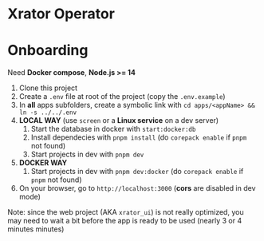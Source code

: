 # Xrator Operator

# Onboarding

Need **Docker compose**, **Node.js >= 14**

1. Clone this project
1. Create a `.env` file at root of the project (copy the `.env.example`)
1. In **all** apps subfolders, create a symbolic link with `cd apps/<appName> && ln -s ../../.env`
1. **LOCAL WAY** (use `screen` or a **Linux service** on a dev server)
    1. Start the database in docker with `start:docker:db`
    1. Install dependecies with `pnpm install` (do `corepack enable` if `pnpm` not found)
    1. Start projects in dev with `pnpm dev`
1. **DOCKER WAY** 
    1. Start projects in dev with `pnpm dev:docker` (do `corepack enable` if `pnpm` not found)
1. On your browser, go to `http://localhost:3000` (**cors** are disabled in dev mode)

Note: since the web project (AKA `xrator_ui`) is not really optimized, you may need to wait a bit before the app is ready to be used (nearly 3 or 4 minutes minutes)